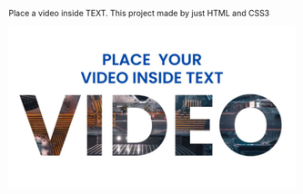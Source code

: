 Place a video inside TEXT.
This project made by just HTML and CSS3

<img src="image/video-inside-text.jpg">